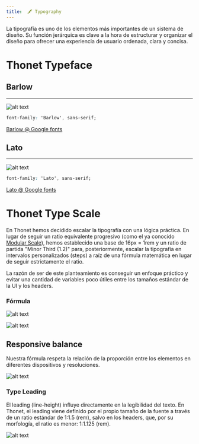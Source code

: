```yaml
---
title:  🖋 Typography
---
```


La tipografía es uno de los elementos más importantes de un sistema de diseño. Su función jerárquica es clave a la hora de estructurar y organizar el diseño para ofrecer una experiencia de usuario ordenada, clara y concisa.

# Thonet Typeface


## Barlow
---

![alt text](http://thonet.realized.es/doc/img/primitivs/typo_barlow.svg "Barlow")

```css
font-family: 'Barlow', sans-serif;
```
[Barlow @ Google fonts](https://fonts.google.com/specimen/Barlow)

## Lato
---

![alt text](http://thonet.realized.es/doc/img/primitivs/typo_lato.svg "Lato")

```css
font-family: 'Lato', sans-serif;
```
[Lato @ Google fonts](https://fonts.google.com/specimen/Lato)

# Thonet Type Scale

En Thonet hemos decidido escalar la tipografía con una lógica práctica. En lugar de seguir un ratio equivalente progresivo (como el ya conocido [Modular Scale](https://type-scale.com/)), hemos establecido una base de 16px = 1rem y un ratio de partida "Minor Third (1.2)" para, posteriormente, escalar la tipografía en intervalos personalizados (steps) a raíz de una fórmula matemática en lugar de seguir estrictamente el ratio.

La razón de ser de este planteamiento es conseguir un enfoque práctico y evitar una cantidad de variables poco útiles entre los tamaños estándar de la UI y los headers.

### Fórmula

![alt text](http://thonet.realized.es/doc/img/primitivs/typo_thonet-type-scale-general.svg "Thonet Type Scale")

![alt text](http://thonet.realized.es/doc/img/primitivs/typo_thonet-type-scale-distribution-graphic.svg "Thonet Type Scale")

## Responsive balance

Nuestra fórmula respeta la relación de la proporción entre los elementos en diferentes dispositivos y resoluciones.

![alt text](http://thonet.realized.es/doc/img/primitivs/typo_thonet-type-scale-responsive.svg "Thonet Type Scale Responsive")

### Type Leading

El leading (line-height) influye directamente en la legibilidad del texto. En Thonet, el leading viene definido por el propio tamaño de la fuente a través de un ratio estándar de 1:1.5 (rem), salvo en los headers, que, por su morfología, el ratio es menor: 1:1.125 (rem).

![alt text](http://thonet.realized.es/doc/img/primitivs/typo_thonet-type-leading.svg "Thonet Type Leading")
